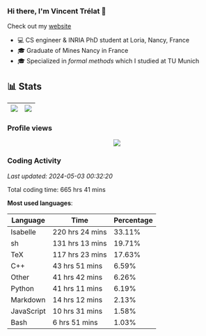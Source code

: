 ### Hi there, I'm Vincent Trélat 👋

Check out my [website](https://vtrelat.github.io)

-   💻 CS engineer & INRIA PhD student at Loria, Nancy, France
-   🎓 Graduate of Mines Nancy in France
-   🎓 Specialized in _formal methods_ which I studied at TU Munich

## 📊 **Stats**

| <img align="center" src="https://readme-stats.clckblog.space/api?username=VTrelat&show_icons=true&include_all_commits=true&theme=tokyonight&hide_border=true" /> | <img align="center" src="https://readme-stats.clckblog.space/api/top-langs/?username=VTrelat&layout=compact&theme=tokyonight&hide_border=true" /> |
| ---------------------------------------------------------------------------------------------------------------------------------------------------------------- | ------------------------------------------------------------------------------------------------------------------------------------------------- |

### Profile views

<p align="center">
 <img src="https://profile-counter.glitch.me/VTrelat/count.svg" />
</p>

<!--automations-->
### Coding Activity
_Last updated: 2024-05-03 00:32:20_

Total coding time: 665 hrs 41 mins

**Most used languages**:

| Language | Time | Percentage |
| ------------- | ------------- | ------------- |
| Isabelle | 220 hrs 24 mins | 33.11% |
| sh | 131 hrs 13 mins | 19.71% |
| TeX | 117 hrs 23 mins | 17.63% |
| C++ | 43 hrs 51 mins | 6.59% |
| Other | 41 hrs 42 mins | 6.26% |
| Python | 41 hrs 11 mins | 6.19% |
| Markdown | 14 hrs 12 mins | 2.13% |
| JavaScript | 10 hrs 31 mins | 1.58% |
| Bash | 6 hrs 51 mins | 1.03% |

